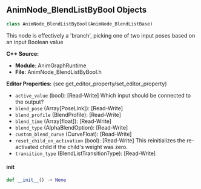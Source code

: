 ## AnimNode_BlendListByBool Objects

```python
class AnimNode_BlendListByBool(AnimNode_BlendListBase)
```

This node is effectively a 'branch', picking one of two input poses based on an input Boolean value

**C++ Source:**

- **Module**: AnimGraphRuntime
- **File**: AnimNode_BlendListByBool.h

**Editor Properties:** (see get_editor_property/set_editor_property)

- ``active_value`` (bool):  [Read-Write] Which input should be connected to the output?
- ``blend_pose`` (Array[PoseLink]):  [Read-Write]
- ``blend_profile`` (BlendProfile):  [Read-Write]
- ``blend_time`` (Array[float]):  [Read-Write]
- ``blend_type`` (AlphaBlendOption):  [Read-Write]
- ``custom_blend_curve`` (CurveFloat):  [Read-Write]
- ``reset_child_on_activation`` (bool):  [Read-Write] This reinitializes the re-activated child if the child's weight was zero.
- ``transition_type`` (BlendListTransitionType):  [Read-Write]

<a id="unreal.AnimNode_BlendListByBool.__init__"></a>

#### __init__

```python
def __init__() -> None
```

<a id="unreal.AnimNode_BlendListByEnum"></a>